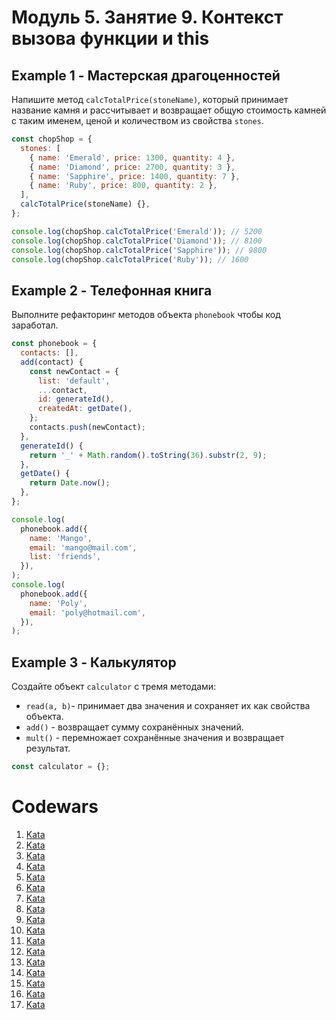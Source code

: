 # Модуль 5. Занятие 9. Контекст вызова функции и this

## Example 1 - Мастерская драгоценностей

Напишите метод `calcTotalPrice(stoneName)`, который принимает название камня и
рассчитывает и возвращает общую стоимость камней с таким именем, ценой и
количеством из свойства `stones`.

```js
const chopShop = {
  stones: [
    { name: 'Emerald', price: 1300, quantity: 4 },
    { name: 'Diamond', price: 2700, quantity: 3 },
    { name: 'Sapphire', price: 1400, quantity: 7 },
    { name: 'Ruby', price: 800, quantity: 2 },
  ],
  calcTotalPrice(stoneName) {},
};

console.log(chopShop.calcTotalPrice('Emerald')); // 5200
console.log(chopShop.calcTotalPrice('Diamond')); // 8100
console.log(chopShop.calcTotalPrice('Sapphire')); // 9800
console.log(chopShop.calcTotalPrice('Ruby')); // 1600
```

## Example 2 - Телефонная книга

Выполните рефакторинг методов объекта `phonebook` чтобы код заработал.

```js
const phonebook = {
  contacts: [],
  add(contact) {
    const newContact = {
      list: 'default',
      ...contact,
      id: generateId(),
      createdAt: getDate(),
    };
    contacts.push(newContact);
  },
  generateId() {
    return '_' + Math.random().toString(36).substr(2, 9);
  },
  getDate() {
    return Date.now();
  },
};

console.log(
  phonebook.add({
    name: 'Mango',
    email: 'mango@mail.com',
    list: 'friends',
  }),
);
console.log(
  phonebook.add({
    name: 'Poly',
    email: 'poly@hotmail.com',
  }),
);
```

## Example 3 - Калькулятор

Создайте объект `calculator` с тремя методами:

- `read(a, b)`- принимает два значения и сохраняет их как свойства объекта.
- `add()` - возвращает сумму сохранённых значений.
- `mult()` - перемножает сохранённые значения и возвращает результат.

```js
const calculator = {};
```

# Codewars

1. [Kata](https://www.codewars.com/kata/5983cba828b2f1fd55000114)
1. [Kata](https://www.codewars.com/kata/5848565e273af816fb000449)
1. [Kata](https://www.codewars.com/kata/581e014b55f2c52bb00000f8)
1. [Kata](https://www.codewars.com/kata/59df2f8f08c6cec835000012)
1. [Kata](https://www.codewars.com/kata/5514e5b77e6b2f38e0000ca9)
1. [Kata](https://www.codewars.com/kata/5783ef69202c0ee4cb000265)
1. [Kata](https://www.codewars.com/kata/60cc93db4ab0ae0026761232)
1. [Kata](https://www.codewars.com/kata/513e08acc600c94f01000001)
1. [Kata](https://www.codewars.com/kata/55bf01e5a717a0d57e0000ec)
1. [Kata](https://www.codewars.com/kata/54b724efac3d5402db00065e)
1. [Kata](https://www.codewars.com/kata/5277c8a221e209d3f6000b56)
1. [Kata](https://www.codewars.com/kata/51e0007c1f9378fa810002a9)
1. [Kata](https://www.codewars.com/kata/556deca17c58da83c00002db)
1. [Kata](https://www.codewars.com/kata/54e6533c92449cc251001667)
1. [Kata](https://www.codewars.com/kata/5727bb0fe81185ae62000ae3)
1. [Kata](https://www.codewars.com/kata/534d2f5b5371ecf8d2000a08)
1. [Kata](https://www.codewars.com/kata/5266876b8f4bf2da9b000362)
